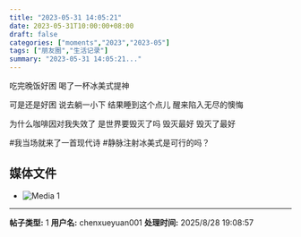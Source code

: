 ```yaml
---
title: "2023-05-31 14:05:21"
date: 2023-05-31T10:00:00+08:00
draft: false
categories: ["moments","2023","2023-05"]
tags: ["朋友圈","生活记录"]
summary: "2023-05-31 14:05:21..."
---
```


吃完晚饭好困
喝了一杯冰美式提神

可是还是好困
说去躺一小下
结果睡到这个点儿
醒来陷入无尽的懊悔​

为什么咖啡因对我失效了
是世界要毁灭了吗
毁灭最好
毁灭了最好

#我当场就来了一首现代诗
​#静脉注射冰美式是可行的吗？

## 媒体文件

- ![Media 1](/Moments/photos/2023-05-31/202305311405210.jpg)

---

**帖子类型:** 1
**用户名:** chenxueyuan001
**处理时间:** 2025/8/28 19:08:57